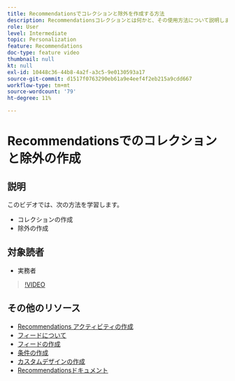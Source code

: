 ```yaml
---
title: Recommendationsでコレクションと除外を作成する方法
description: Recommendationsコレクションとは何かと、その使用方法について説明します。 Recommendationsの除外とは何かと、その使用方法を説明します。
role: User
level: Intermediate
topic: Personalization
feature: Recommendations
doc-type: feature video
thumbnail: null
kt: null
exl-id: 10448c36-44b8-4a2f-a3c5-9e0130593a17
source-git-commit: d1517f0763290eb61a9e4eef4f2eb215a9cdd667
workflow-type: tm+mt
source-wordcount: '79'
ht-degree: 11%

---
```


# Recommendationsでのコレクションと除外の作成

## 説明

このビデオでは、次の方法を学習します。

* コレクションの作成
* 除外の作成

## 対象読者

* 実務者

>[!VIDEO](https://video.tv.adobe.com/v/27689?quality=12)

## その他のリソース

* [Recommendations アクティビティの作成](create-a-recommendations-activity.md)
* [フィードについて](understanding-feeds.md)
* [フィードの作成](create-a-feed.md)
* [条件の作成](create-criteria.md)
* [カスタムデザインの作成](create-custom-designs.md)
* [Recommendationsドキュメント](https://experienceleague.adobe.com/docs/target/using/recommendations/recommendations.html?lang=en)
